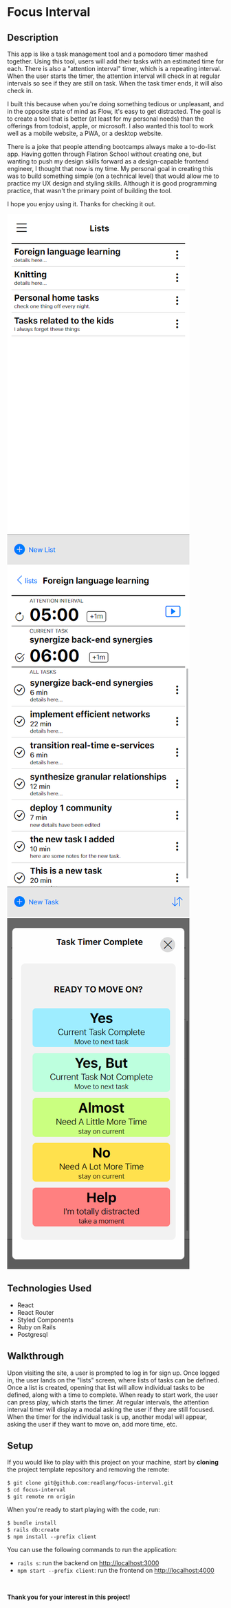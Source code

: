 # Focus Interval

## Description
This app is like a task management tool and a pomodoro timer mashed together.  Using this tool, users will add their tasks with an estimated time for each.  There is also a "attention interval" timer, which is a repeating interval.  When the user starts the timer, the attention interval will check in at regular intervals so see if they are still on task.  When the task timer ends, it will also check in.

I built this because when you're doing something tedious or unpleasant, and in the opposite state of mind as Flow, it's easy to get distracted.
The goal is to create a tool that is better (at least for my personal needs) than the offerings from todoist, apple, or microsoft.  I also wanted this tool to work well as a mobile website, a PWA, or a desktop website.

There is a joke that people attending bootcamps always make a to-do-list app.  Having gotten through Flatiron School without creating one, but wanting to push my design skills forward as a design-capable frontend engineer, I thought that now is my time.  My personal goal in creating this was to build something simple (on a technical level) that would allow me to practice my UX design and styling skills.  Although it is good programming practice, that wasn't the primary point of building the tool.

I hope you enjoy using it.  Thanks for checking it out.
<br/>

![list_view](readme/List_view.png)
![task_view](readme/Task_view.png)
![task_modal_view](readme/Task_modal.png)


## Technologies Used
- React
- React Router
- Styled Components
- Ruby on Rails
- Postgresql


## Walkthrough
Upon visiting the site, a user is prompted to log in for sign up.  Once logged in, the user lands on the "lists" screen, where lists of tasks can be defined.  Once a list is created, opening that list will allow individual tasks to be defined, along with a time to complete.  When ready to start work, the user can press play, which starts the timer.  At regular intervals, the attention interval timer will display a modal asking the user if they are still focused.  When the timer for the individual task is up, another modal will appear, asking the user if they want to move on, add more time, etc.


## Setup
If you would like to play with this project on your machine, start by **cloning** the project template repository and removing the remote:

```console
$ git clone git@github.com:readlang/focus-interval.git
$ cd focus-interval
$ git remote rm origin
```

When you're ready to start playing with the code, run:

```console
$ bundle install
$ rails db:create
$ npm install --prefix client
```

You can use the following commands to run the application:

- `rails s`: run the backend on [http://localhost:3000](http://localhost:3000)
- `npm start --prefix client`: run the frontend on
  [http://localhost:4000](http://localhost:4000)

<br />

**Thank you for your interest in this project!**
